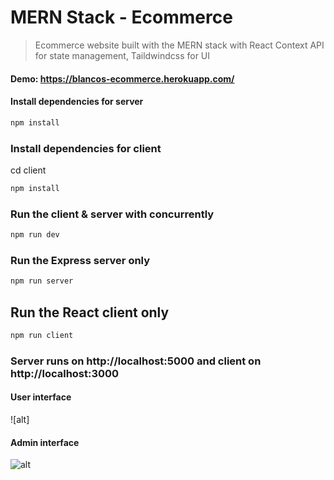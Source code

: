 # MERN Stack - Ecommerce

> Ecommerce website built with the MERN stack with React Context API for state management, Taildwindcss for UI

#### Demo: https://blancos-ecommerce.herokuapp.com/

#### Install dependencies for server

```sh
npm install
```

### Install dependencies for client

cd client

```sh
npm install
```

### Run the client & server with concurrently

```sh
npm run dev
```

### Run the Express server only

```sh
npm run server
```

## Run the React client only

```sh
npm run client
```

### Server runs on http://localhost:5000 and client on http://localhost:3000

#### User interface

![alt]

#### Admin interface

![alt](https://res.cloudinary.com/imkhanh/image/upload/v1664897361/blancos-ecommerce/A%CC%89nh_chu%CC%A3p_Ma%CC%80n_hi%CC%80nh_2022-10-04_lu%CC%81c_22.27.05_yeiazj.png)

```

```
